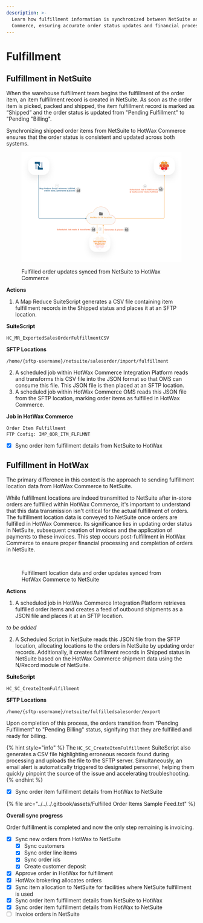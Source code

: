 ```yaml
---
description: >-
  Learn how fulfillment information is synchronized between NetSuite and HotWax
  Commerce, ensuring accurate order status updates and financial processing.
---
```


# Fulfillment

## Fulfillment in NetSuite

When the warehouse fulfillment team begins the fulfillment of the order item, an item fulfillment record is created in NetSuite. As soon as the order item is picked, packed and shipped, the item fulfillment record is marked as “Shipped” and the order status is updated from "Pending Fulfillment" to "Pending "Billing".

Synchronizing shipped order items from NetSuite to HotWax Commerce ensures that the order status is consistent and updated across both systems.

<figure><img src="../../../.gitbook/assets/17.png" alt=""><figcaption><p>Fulfilled order updates synced from NetSuite to HotWax Commerce</p></figcaption></figure>

**Actions**

1. A Map Reduce SuiteScript generates a CSV file containing item fulfillment records in the Shipped status and places it at an SFTP location.

**SuiteScript**

```
HC_MR_ExportedSalesOrderFulfillmentCSV
```

**SFTP Locations**

```
/home/{sftp-username}/netsuite/salesorder/import/fulfillment
```

2. A scheduled job within HotWax Commerce Integration Platform reads and transforms this CSV file into the JSON format so that OMS can consume this file. This JSON file is then placed at an SFTP location.
3. A scheduled job within HotWax Commerce OMS reads this JSON file from the SFTP location, marking order items as fulfilled in HotWax Commerce.

**Job in HotWax Commerce**

```
Order Item Fulfillment
FTP Config: IMP_ODR_ITM_FLFLMNT
```

* [x] Sync order item fulfillment details from NetSuite to HotWax

## Fulfillment in HotWax

The primary difference in this context is the approach to sending fulfillment location data from HotWax Commerce to NetSuite.

While fulfillment locations are indeed transmitted to NetSuite after in-store orders are fulfilled within HotWax Commerce, it's important to understand that this data transmission isn't critical for the actual fulfillment of orders. The fulfillment location data is conveyed to NetSuite once orders are fulfilled in HotWax Commerce. Its significance lies in updating order status in NetSuite, subsequent creation of invoices and the application of payments to these invoices. This step occurs post-fulfillment in HotWax Commerce to ensure proper financial processing and completion of orders in NetSuite.

<figure><img src="../../../.gitbook/assets/18.png" alt=""><figcaption><p>Fulfillment location data and order updates synced from HotWax Commerce to NetSuite</p></figcaption></figure>

**Actions**

1. A scheduled job in HotWax Commerce Integration Platform retrieves fulfilled order items and creates a feed of outbound shipments as a JSON file and places it at an SFTP location.

_to be added_

2. A Scheduled Script in NetSuite reads this JSON file from the SFTP location, allocating locations to the orders in NetSuite by updating order records. Additionally, it creates fulfillment records in Shipped status in NetSuite based on the HotWax Commerce shipment data using the N/Record module of NetSuite.

**SuiteScript**

```
HC_SC_CreateItemFulfillment
```

**SFTP Locations**

```
/home/{sftp-username}/netsuite/fulfilledsalesorder/export
```

Upon completion of this process, the orders transition from "Pending Fulfillment" to "Pending Billing" status, signifying that they are fulfilled and ready for billing.

{% hint style="info" %}
The `HC_SC_CreateItemFulfillment` SuiteScript also generates a CSV file highlighting erroneous records found during processing and uploads the file to the SFTP server. Simultaneously, an email alert is automatically triggered to designated personnel, helping them quickly pinpoint the source of the issue and accelerating troubleshooting.
{% endhint %}

* [x] Sync order item fulfillment details from HotWax to NetSuite

{% file src="../../../.gitbook/assets/Fulfilled Order Items Sample Feed.txt" %}

**Overall sync progress**

Order fulfillment is completed and now the only step remaining is invoicing.

* [x] Sync new orders from HotWax to NetSuite
  * [x] Sync customers
  * [x] Sync order line items
  * [x] Sync order ids
  * [x] Create customer deposit
* [x] Approve order in HotWax for fulfillment
* [x] HotWax brokering allocates orders
* [x] Sync item allocation to NetSuite for facilities where NetSuite fulfillment is used
* [x] Sync order item fulfillment details from NetSuite to HotWax
* [x] Sync order item fulfillment details from HotWax to NetSuite
* [ ] Invoice orders in NetSuite
